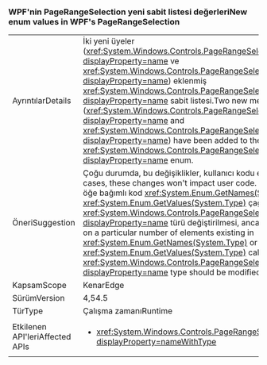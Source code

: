 ### <a name="new-enum-values-in-wpfs-pagerangeselection"></a><span data-ttu-id="42377-101">WPF'nin PageRangeSelection yeni sabit listesi değerleri</span><span class="sxs-lookup"><span data-stu-id="42377-101">New enum values in WPF's PageRangeSelection</span></span>

|   |   |
|---|---|
|<span data-ttu-id="42377-102">Ayrıntılar</span><span class="sxs-lookup"><span data-stu-id="42377-102">Details</span></span>|<span data-ttu-id="42377-103">İki yeni üyeler (<xref:System.Windows.Controls.PageRangeSelection.CurrentPage?displayProperty=name> ve <xref:System.Windows.Controls.PageRangeSelection.SelectedPages?displayProperty=name>) eklenmiş <xref:System.Windows.Controls.PageRangeSelection?displayProperty=name> sabit listesi.</span><span class="sxs-lookup"><span data-stu-id="42377-103">Two new members (<xref:System.Windows.Controls.PageRangeSelection.CurrentPage?displayProperty=name> and <xref:System.Windows.Controls.PageRangeSelection.SelectedPages?displayProperty=name>) have been added to the <xref:System.Windows.Controls.PageRangeSelection?displayProperty=name> enum.</span></span>|
|<span data-ttu-id="42377-104">Öneri</span><span class="sxs-lookup"><span data-stu-id="42377-104">Suggestion</span></span>|<span data-ttu-id="42377-105">Çoğu durumda, bu değişiklikler, kullanıcı kodu etkilemez.</span><span class="sxs-lookup"><span data-stu-id="42377-105">In most cases, these changes won't impact user code.</span></span> <span data-ttu-id="42377-106">Belirli bir dizi varolan öğe bağımlı kod <xref:System.Enum.GetNames(System.Type)> veya <xref:System.Enum.GetValues(System.Type)> çağırır <xref:System.Windows.Controls.PageRangeSelection?displayProperty=name> türü değiştirilmesi, ancak.</span><span class="sxs-lookup"><span data-stu-id="42377-106">Code that depends on a particular number of elements existing in <xref:System.Enum.GetNames(System.Type)> or <xref:System.Enum.GetValues(System.Type)> calls on the <xref:System.Windows.Controls.PageRangeSelection?displayProperty=name> type should be modified, though.</span></span>|
|<span data-ttu-id="42377-107">Kapsam</span><span class="sxs-lookup"><span data-stu-id="42377-107">Scope</span></span>|<span data-ttu-id="42377-108">Kenar</span><span class="sxs-lookup"><span data-stu-id="42377-108">Edge</span></span>|
|<span data-ttu-id="42377-109">Sürüm</span><span class="sxs-lookup"><span data-stu-id="42377-109">Version</span></span>|<span data-ttu-id="42377-110">4,5</span><span class="sxs-lookup"><span data-stu-id="42377-110">4.5</span></span>|
|<span data-ttu-id="42377-111">Tür</span><span class="sxs-lookup"><span data-stu-id="42377-111">Type</span></span>|<span data-ttu-id="42377-112">Çalışma zamanı</span><span class="sxs-lookup"><span data-stu-id="42377-112">Runtime</span></span>|
|<span data-ttu-id="42377-113">Etkilenen API'leri</span><span class="sxs-lookup"><span data-stu-id="42377-113">Affected APIs</span></span>|<ul><li><xref:System.Windows.Controls.PageRangeSelection?displayProperty=nameWithType></li></ul>|

